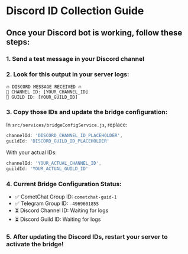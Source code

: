 # Discord ID Collection Guide

## Once your Discord bot is working, follow these steps:

### 1. Send a test message in your Discord channel
### 2. Look for this output in your server logs:

```
🔥 DISCORD MESSAGE RECEIVED 🔥
📍 CHANNEL ID: [YOUR_CHANNEL_ID]
🏰 GUILD ID: [YOUR_GUILD_ID]
```

### 3. Copy those IDs and update the bridge configuration:

In `src/services/bridgeConfigService.js`, replace:
```javascript
channelId: 'DISCORD_CHANNEL_ID_PLACEHOLDER',
guildId: 'DISCORD_GUILD_ID_PLACEHOLDER'
```

With your actual IDs:
```javascript
channelId: 'YOUR_ACTUAL_CHANNEL_ID',
guildId: 'YOUR_ACTUAL_GUILD_ID'
```

### 4. Current Bridge Configuration Status:
- ✅ CometChat Group ID: `cometchat-guid-1`
- ✅ Telegram Group ID: `-4969601855`
- ⏳ Discord Channel ID: Waiting for logs
- ⏳ Discord Guild ID: Waiting for logs

### 5. After updating the Discord IDs, restart your server to activate the bridge!